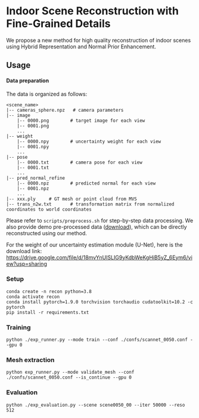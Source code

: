 # Indoor Scene Reconstruction with Fine-Grained Details
We propose a new method for high quality reconstruction of indoor scenes using Hybrid Representation and Normal Prior Enhancement.

## Usage

#### Data preparation
The data is organized as follows:
```
<scene_name>
|-- cameras_sphere.npz   # camera parameters
|-- image
    |-- 0000.png        # target image for each view
    |-- 0001.png
    ...
|-- weight
    |-- 0000.npy        # uncertainty weight for each view
    |-- 0001.npy
    ...
|-- pose
    |-- 0000.txt        # camera pose for each view
    |-- 0001.txt
    ...
|-- pred_normal_refine
    |-- 0000.npz        # predicted normal for each view
    |-- 0001.npz
    ...
|-- xxx.ply		# GT mesh or point cloud from MVS
|-- trans_n2w.txt       # transformation matrix from normalized coordinates to world coordinates
```
Please refer to `scripts/preprocess.sh` for step-by-step data processing. We also provide demo pre-processed data ([download](https://pan.baidu.com/s/1UBCoxkOSBmt_LLVYbeSq4A?pwd=r2rx)), which can be directly reconstructed using our method.

For the weight of our uncertainty estimation module (U-Net), here is the download link: https://drive.google.com/file/d/18mvYnUISLIG9yKdbWeKgHiB5yZ_6Eym6/view?usp=sharing

### Setup
```
conda create -n recon python=3.8
conda activate recon
conda install pytorch=1.9.0 torchvision torchaudio cudatoolkit=10.2 -c pytorch
pip install -r requirements.txt
```

### Training
```
python ./exp_runner.py --mode train --conf ./confs/scannet_0050.conf --gpu 0
```

### Mesh extraction
```
python exp_runner.py --mode validate_mesh --conf ./confs/scannet_0050.conf --is_continue --gpu 0
```

### Evaluation
```
python ./exp_evaluation.py --scene scene0050_00 --iter 50000 --reso 512
```
